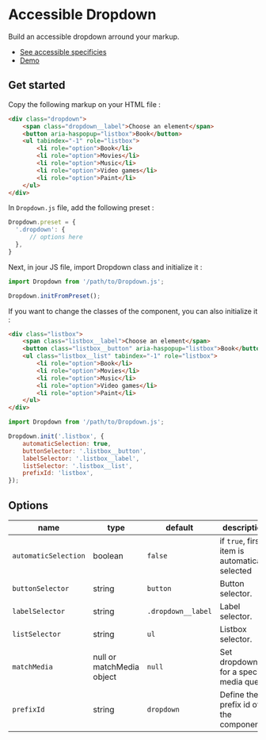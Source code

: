 # Accessible Dropdown

Build an accessible dropdown arround your markup.

* [See accessible specificies](https://www.w3.org/TR/wai-aria-practices-1.1/examples/listbox/listbox-collapsible.html)
* [Demo](https://codepen.io/beapi/full/VwQbYqN)

## Get started

Copy the following markup on your HTML file :

```html
<div class="dropdown">
    <span class="dropdown__label">Choose an element</span>
    <button aria-haspopup="listbox">Book</button>
    <ul tabindex="-1" role="listbox">
        <li role="option">Book</li>
        <li role="option">Movies</li>
        <li role="option">Music</li>
        <li role="option">Video games</li>
        <li role="option">Paint</li>
    </ul>
</div>
```

In `Dropdown.js` file, add the following preset :
```js
Dropdown.preset = {
  '.dropdown': {
      // options here
  },
}
```

Next, in jour JS file, import Dropdown class and initialize it :
```js
import Dropdown from '/path/to/Dropdown.js';

Dropdown.initFromPreset();
```

If you want to change the classes of the component, you can also initialize it :
```html
<div class="listbox">
    <span class="listbox__label">Choose an element</span>
    <button class="listbox__button" aria-haspopup="listbox">Book</button>
    <ul class="listbox__list" tabindex="-1" role="listbox">
        <li role="option">Book</li>
        <li role="option">Movies</li>
        <li role="option">Music</li>
        <li role="option">Video games</li>
        <li role="option">Paint</li>
    </ul>
</div>
```

```js
import Dropdown from '/path/to/Dropdown.js';

Dropdown.init('.listbox', {
    automaticSelection: true,
    buttonSelector: '.listbox__button',
    labelSelector: '.listbox__label',
    listSelector: '.listbox__list',
    prefixId: 'listbox',
});
```

## Options

| name                 | type                      | default            | description                                     |
|----------------------|---------------------------|--------------------|-------------------------------------------------|
| `automaticSelection` | boolean                   | `false`            | if `true`, first item is automatically selected |
| `buttonSelector`     | string                    | `button`           | Button selector.                                |
| `labelSelector`      | string                    | `.dropdown__label` | Label selector.                                 |
| `listSelector`       | string                    | `ul`               | Listbox selector.                               |
| `matchMedia`         | null or matchMedia object | `null`             | Set dropdown for a specific media query.        |
| `prefixId`           | string                    | `dropdown`         | Define the prefix id of the component.          |